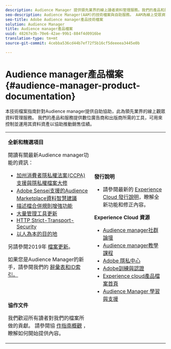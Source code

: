 ```yaml
---
description: Audience Manager 提供領先業界的線上讀者資料管理服務。我們的產品和服務提供數位廣告商和出版商所需的工具，可用來控制並運用其資料資產以協助推動銷售佳績。
seo-description: Audience Manager(AAM)的技術檔案與自助服務。 AAM為線上受眾資料管理提供業界領先的服務，並為數位廣告商和發佈商提供所需的工具，以控制和運用其資料資產，協助推動銷售成功。
seo-title: Adobe Audience manager產品技術檔案
solution: Audience Manager
title: Audience manager產品檔案
uuid: 48267e3b-70e6-42ae-99b1-884f4d0916be
translation-type: tm+mt
source-git-commit: 4cebba536cd44b7ef72f5b16cf5deeeea3445e0b

---
```



# Audience manager產品檔案 {#audience-manager-product-documentation}

本技術檔案指南針對Audience manager提供自助協助，此為領先業界的線上觀眾資料管理服務。 我們的產品和服務提供數位廣告商和出版商所需的工具，可用來控制並運用其資料資產以協助推動銷售佳績。

<table id="table_5E612F746A704FE095B809A013EE977F" class="simpletable"> 
 <tbody> 
  <tr> 
   <td colname="col1"> <p> <b>全新和精選項目</b> </p> <p>閱讀有關最新Audience manager功能的資訊：</p> <p> 
     <ul id="ul_47C012F6AB3E4B73BA357027F4D15369">
     <li><a href="overview/data-security-and-privacy/data-privacy.md">加州消費者隱私權法案(CCPA)支援與隱私權檔案大修</a></li>
     <li><a href="features/segments/trait-recommendations.md">Adobe Sensei支援的Audience Marketplace資料智慧建議</a></li>
    <li><a href="features/profile-merge-rules/merge-rules-overview.md">描述檔合併規則增強功能</a></li>
    <li><a href="reference/bulk-management-tools/bulk-management-intro.md">大量管理工具更新</a></li>
     <li><a href="overview/data-security-and-privacy/data-security.md#hsts">HTTP Strict-Transport-Security</a></li>
     <li><a href="features/destinations/people-based-destinations-overview.md">以人為本的目的地</a> </li>
     </ul> </p> <p>另請參閱2019年 <a href="docs-updates/docs-2019.md"> 檔案更新</a>。 </p> 
     <p>如果您是Audience Manager的新手，請參閱我們的 <a href="reference/aam-glossary.md"> 辭彙</a><a href= "reference/ids-in-aam.md">表和ID索引。</a></p>
     <br> 
     <p> <b>協作文件</b> </p>
     <p>我們歡迎所有讀者對我們的檔案所做的貢獻。 請參閱協 <a href="https://docs.adobe.com/content/help/en/contributor/contributor-guide/introduction.html">作指南概觀</a> ，瞭解如何開始提供內容。</p>
    </td>
   <td colname="col2"> <p> <b>發行說明</b> </p> <p> 
     <ul id="ul_713F3E9DF0F84FE5981AC63D05948864"> 
      <li id="li_09C1CD15823E4AD7856CE40BE848E03F">請參閱最新的 <a href="https://docs.adobe.com/content/help/en/release-notes/experience-cloud/current.html" format="https" scope="external">Experience Cloud 發行說明</a>，瞭解全新功能和修正內容。 </li> 
     </ul> </p> <p> <b>Experience Cloud 資源</b> </p> <p> 
     <ul id="ul_E30EC96BDC624B5591F0470D430B7F41"> 
      <li id="li_F3A5CCFAE0F247CEB41A03CA8E03106B"><a href="https://forums.adobe.com/community/experience-cloud/analytics-cloud/audience-manager" format="https" scope="external"> Audience manager社群論壇</a> </li>
      <li><a href="https://docs.adobe.com/content/help/en/audience-manager-learn/tutorials/overview.html" format="http" scope="external"> Audience manager教學課程</a> </li> 
      <li id="li_1737D63307024F26B1F967621613A5AC"><a href="https://www.adobe.com/privacy.html" format="http" scope="external"> Adobe 隱私中心</a> </li>  
      <li id="li_1938F7044F544481A6CC0F45CC22B80A"> <a href="https://helpx.adobe.com/learning.html?promoid=KAUDK" scope="external" format="http"> Adobe訓練與認證</a> </li> 
      <li id="li_C71459E0D1464C05B8B9387C43541F17"> <a href="https://helpx.adobe.com/support/experience-cloud.html" scope="external" format="https">Experience cloud產品檔案首頁</a> </li> 
      <li id="li_0DB1997FEB87484EBC07E03FD40AA39F"><a href="https://helpx.adobe.com/support/audience-manager.html" format="https" scope="external"> Audience Manager 學習與支援</a> </li> 
     </ul> </p> </td>
  </tr> 
 </tbody> 
</table>

<!--

| | |
|-|-|
|**New and Featured Items** <br>&nbsp; Hover over each title to read a brief description. <br>&nbsp; <ul><li>Instant Cross-Device Suppression</li><li>Audience Optimization for Publishers</li><li>Import DFP Data Files Into Audience Manager</li><li>General Data Protection Regulation (GDPR)</li><li>TLS 1.0 Deprecation</li> <li>DCS API Methods</li></ul> <br>&nbsp;See also, 2019 Documentation Updates.|**Release Notes** <ul><li>See the latest Experience Cloud Release Notes for new features and fixes.</li> <li>See the  previous release notes for older announcements. </li> <br>&nbsp;**Experience Cloud Resources** <ul><li>Audience Manager Community Forums</li> <li>Adobe Privacy Center</li> <li>Adobe Training and Tutorials</li> <li>Product Documentation Home </li> <li>Audience Manager Learn & Support</li></ul>|

-->
